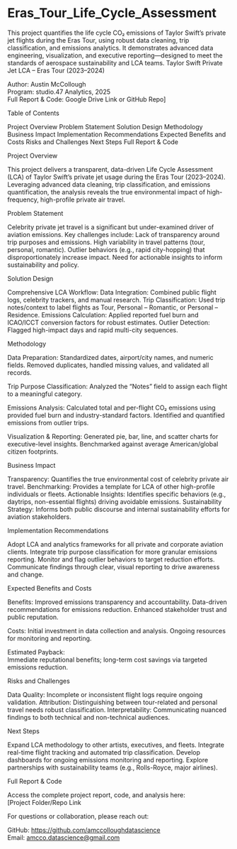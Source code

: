 # Eras_Tour_Life_Cycle_Assessment
This project quantifies the life cycle CO₂ emissions of Taylor Swift’s private jet flights during the Eras Tour, using robust data cleaning, trip classification, and emissions analytics. It demonstrates advanced data engineering, visualization, and executive reporting—designed to meet the standards of aerospace sustainability and LCA teams.
Taylor Swift Private Jet LCA – Eras Tour (2023–2024)

Author: Austin McCollough  
Program: studio.47 Analytics, 2025  
Full Report & Code: Google Drive Link or GitHub Repo]

Table of Contents

Project Overview
Problem Statement
Solution Design
Methodology
Business Impact
Implementation Recommendations
Expected Benefits and Costs
Risks and Challenges
Next Steps
Full Report & Code

Project Overview

This project delivers a transparent, data-driven Life Cycle Assessment (LCA) of Taylor Swift’s private jet usage during the Eras Tour (2023–2024). Leveraging advanced data cleaning, trip classification, and emissions quantification, the analysis reveals the true environmental impact of high-frequency, high-profile private air travel.

Problem Statement

Celebrity private jet travel is a significant but under-examined driver of aviation emissions. Key challenges include:
Lack of transparency around trip purposes and emissions.
High variability in travel patterns (tour, personal, romantic).
Outlier behaviors (e.g., rapid city-hopping) that disproportionately increase impact.
Need for actionable insights to inform sustainability and policy.

Solution Design

Comprehensive LCA Workflow:
Data Integration: Combined public flight logs, celebrity trackers, and manual research.
Trip Classification: Used trip notes/context to label flights as Tour, Personal – Romantic, or Personal – Residence.
Emissions Calculation: Applied reported fuel burn and ICAO/ICCT conversion factors for robust estimates.
Outlier Detection: Flagged high-impact days and rapid multi-city sequences.

Methodology

Data Preparation:
Standardized dates, airport/city names, and numeric fields.
Removed duplicates, handled missing values, and validated all records.

Trip Purpose Classification:
Analyzed the “Notes” field to assign each flight to a meaningful category.

Emissions Analysis:
Calculated total and per-flight CO₂ emissions using provided fuel burn and industry-standard factors.
Identified and quantified emissions from outlier trips.

Visualization & Reporting:
Generated pie, bar, line, and scatter charts for executive-level insights.
Benchmarked against average American/global citizen footprints.

Business Impact

Transparency: Quantifies the true environmental cost of celebrity private air travel.
Benchmarking: Provides a template for LCA of other high-profile individuals or fleets.
Actionable Insights: Identifies specific behaviors (e.g., daytrips, non-essential flights) driving avoidable emissions.
Sustainability Strategy: Informs both public discourse and internal sustainability efforts for aviation stakeholders.

Implementation Recommendations

Adopt LCA and analytics frameworks for all private and corporate aviation clients.
Integrate trip purpose classification for more granular emissions reporting.
Monitor and flag outlier behaviors to target reduction efforts.
Communicate findings through clear, visual reporting to drive awareness and change.

Expected Benefits and Costs

Benefits:
Improved emissions transparency and accountability.
Data-driven recommendations for emissions reduction.
Enhanced stakeholder trust and public reputation.

Costs:
Initial investment in data collection and analysis.
Ongoing resources for monitoring and reporting.

Estimated Payback:  
Immediate reputational benefits; long-term cost savings via targeted emissions reduction.

Risks and Challenges

Data Quality: Incomplete or inconsistent flight logs require ongoing validation.
Attribution: Distinguishing between tour-related and personal travel needs robust classification.
Interpretability: Communicating nuanced findings to both technical and non-technical audiences.

Next Steps

Expand LCA methodology to other artists, executives, and fleets.
Integrate real-time flight tracking and automated trip classification.
Develop dashboards for ongoing emissions monitoring and reporting.
Explore partnerships with sustainability teams (e.g., Rolls-Royce, major airlines).

Full Report & Code

Access the complete project report, code, and analysis here:  
[Project Folder/Repo Link

For questions or collaboration, please reach out:

GitHub: https://github.com/amccolloughdatascience  
Email: amcco.datascience@gmail.com
